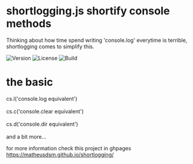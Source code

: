 # shortlogging.js shortify console methods
Thinking about how time spend writing 'console.log' everytime is terrible, shortlogging comes to simplify this.

![Version](https://img.shields.io/badge/version-v1.0.0-blue.svg)
![License](https://img.shields.io/badge/license-MIT-blue.svg)
![Build](https://img.shields.io/badge/build-passing-brightgreen.svg)

# the basic
cs.l('console.log equivalent') <br><br>
cs.c('console.clear equivalent') <br><br>
cs.d('console.dir equivalent') <br><br>
and a bit more...

for more information check this project in ghpages https://matheusdsm.github.io/shortlogging/
